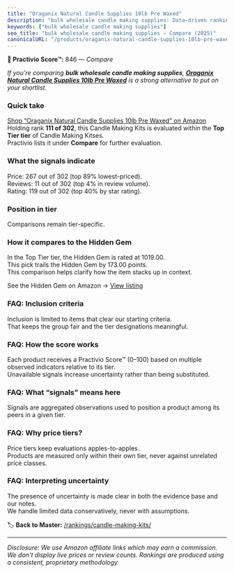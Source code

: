 ```yaml
---
title: "Oraganix Natural Candle Supplies 10lb Pre Waxed"
description: "bulk wholesale candle making supplies: Data-driven ranking using the Practivio Score™. Positioned by quality, value, demand, findability, momentum."
keywords: ["bulk wholesale candle making supplies"]
seo_title: "bulk wholesale candle making supplies — Compare (2025)"
canonicalURL: "/products/oraganix-natural-candle-supplies-10lb-pre-waxed-B07QJ5LYLR/"
---
```


**🛒 Practivio Score™:** 846 — _Compare_


*If you're comparing **bulk wholesale candle making supplies**, **[Oraganix Natural Candle Supplies 10lb Pre Waxed](https://www.amazon.com/dp/B07QJ5LYLR?tag=practivio-20)** is a strong alternative to put on your shortlist.*
### Quick take
[Shop “Oraganix Natural Candle Supplies 10lb Pre Waxed” on Amazon](https://www.amazon.com/dp/B07QJ5LYLR?tag=practivio-20)
Holding rank **111 of 302**, this Candle Making Kits is evaluated within the **Top Tier tier** of Candle Making Kitses.  
Practivio lists it under **Compare** for further evaluation.

### What the signals indicate
Price: 267 out of 302 (top 89% lowest-priced).  
Reviews: 11 out of 302 (top 4% in review volume).  
Rating: 119 out of 302 (top 40% by star rating).  

### Position in tier
Comparisons remain tier-specific.

### How it compares to the Hidden Gem
In the Top Tier tier, the Hidden Gem is rated at 1019.00.  
This pick trails the Hidden Gem by 173.00 points.  
This comparison helps clarify how the item stacks up in context.  

See the Hidden Gem on Amazon → [View listing](https://www.amazon.com/dp/B0BFFY23VX?tag=practivio-20)

### FAQ: Inclusion criteria
Inclusion is limited to items that clear our starting criteria.  
That keeps the group fair and the tier designations meaningful.

### FAQ: How the score works
Each product receives a Practivio Score™ (0–100) based on multiple observed indicators relative to its tier.  
Unavailable signals increase uncertainty rather than being substituted.

### FAQ: What “signals” means here
Signals are aggregated observations used to position a product among its peers in a given tier.

### FAQ: Why price tiers?
Price tiers keep evaluations apples-to-apples.  
Products are measured only within their own tier, never against unrelated price classes.

### FAQ: Interpreting uncertainty
The presence of uncertainty is made clear in both the evidence base and our notes.  
We handle limited data conservatively, never with assumptions.

<!-- Missing template for Compare/CompareWithinPriceClass -->


🏷️ **Back to Master:** [/rankings/candle-making-kits/](/rankings/candle-making-kits/)

---
_Disclosure: We use Amazon affiliate links which may earn a commission. We don’t display live prices or review counts. Rankings are produced using a consistent, proprietary methodology._
